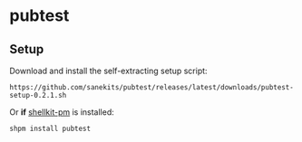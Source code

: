 # pubtest

## Setup

Download and install the self-extracting setup script:

    https://github.com/sanekits/pubtest/releases/latest/downloads/pubtest-setup-0.2.1.sh

Or **if** [shellkit-pm](https://github.com/sanekits/shellkit-pm) is installed:

    shpm install pubtest

##
